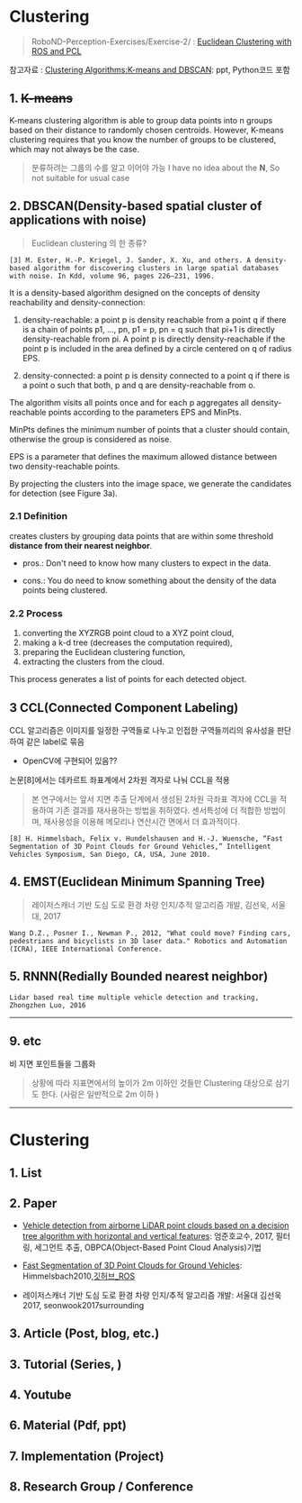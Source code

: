 # Clustering 

> RoboND-Perception-Exercises/Exercise-2/ : [Euclidean Clustering with ROS and PCL](https://github.com/udacity/RoboND-Perception-Exercises/tree/master/Exercise-2)

참고자료 : [Clustering Algorithms:K-means and DBSCAN](https://docs.google.com/presentation/d/1o_rTjzkK7_q672rociNBu11R5dEDlACtrWrfR34FQ3s/edit#slide=id.p): ppt, Python코드 포함

## 1. ~~K-means~~

K-means clustering algorithm is able to group data points into n groups based on their distance to randomly chosen centroids. However, K-means clustering requires that you know the number of groups to be clustered, which may not always be the case.

> 분류하려는 그룹의 수를 알고 이어야 가능 I have no idea about the **N**, So not suitable for usual case

## 2. DBSCAN(Density-based spatial cluster of applications with noise)

> Euclidean clustering 의 한 종류?

```
[3] M. Ester, H.-P. Kriegel, J. Sander, X. Xu, and others. A density-based algorithm for discovering clusters in large spatial databases with noise. In Kdd, volume 96, pages 226–231, 1996.
```

It is a density-based algorithm designed on the concepts of density reachability and density-connection:

1. density-reachable: a point p is density reachable from a point q if there is a chain of points p1, ..., pn, p1 = p, pn = q such that pi+1 is directly density-reachable from pi. A
point p is directly density-reachable if the point p is included
in the area defined by a circle centered on q of radius
EPS.

2. density-connected: a point p is density connected to a point q if there is a point o such that both, p and q are density-reachable from o.

The algorithm visits all points once and for each p aggregates all density-reachable points according to the parameters EPS and MinPts. 

MinPts defines the minimum number of points that a cluster should contain, otherwise the group is considered as noise. 

EPS is a parameter that defines the maximum allowed distance between two density-reachable points. 

By projecting the clusters into the image space, we generate the candidates for detection (see Figure 3a).




### 2.1 Definition 

creates clusters by grouping data points that are within some threshold **distance from their nearest neighbor**.


- pros.: Don't need to know how many clusters to expect in the data. 

- cons.: You do need to know something about the density of the data points being clustered.


### 2.2 Process

1. converting the XYZRGB point cloud to a XYZ point cloud, 
2. making a k-d tree (decreases the computation required), 
3. preparing the Euclidean clustering function, 
4. extracting the clusters from the cloud. 

This process generates a list of points for each detected object.



## 3 CCL(Connected Component Labeling)

CCL 알고리즘은 이미지를 일정한 구역들로 나누고 인접한 구역들끼리의 유사성을 판단하여 같은 label로 묶음
- OpenCV에 구현되어 있음??

논문[8]에서는 데카르트 좌표계에서 2차원 격자로 나눠 CCL을 적용



> 본 연구에서는 앞서 지면 추출 단계에서 생성된 2차원 극좌표 격자에 CCL을 적용하여 기존 결과를 재사용하는 방법을 취하였다. 센서특성에 더 적합한 방법이며, 재사용성을 이용해 메모리나 연산시간 면에서 더 효과적이다.

```
[8] H. Himmelsbach, Felix v. Hundelshausen and H.-J. Wuensche, “Fast Segmentation of 3D Point Clouds for Ground Vehicles,” Intelligent Vehicles Symposium, San Diego, CA, USA, June 2010.
```


## 4. EMST(Euclidean Minimum Spanning Tree) 

> 레이저스캐너 기반 도심 도로 환경 차량 인지/추적 알고리즘 개발, 김선욱, 서울대, 2017

```
Wang D.Z., Posner I., Newman P., 2012, "What could move? Finding cars, pedestrians and bicyclists in 3D laser data." Robotics and Automation (ICRA), IEEE International Conference.
```

## 5. RNNN(Redially Bounded nearest neighbor)


```
Lidar based real time multiple vehicle detection and tracking, Zhongzhen Luo, 2016
```

---

## 9. etc

비 지면 포인트들을 그룹화 

> 상황에 따라 지표면에서의 높이가 2m 이하인 것들만 Clustering 대상으로 삼기도 한다. (사람은 일반적으로 2m 이하 )


---

# Clustering 

## 1. List



## 2. Paper

- [Vehicle detection from airborne LiDAR point clouds based on a decision tree algorithm with horizontal and vertical features](https://www.tandfonline.com/doi/abs/10.1080/2150704X.2016.1278310?journalCode=trsl20): 엄준호교수, 2017, 필터링, 세그먼트 추출, OBPCA(Object-Based Point Cloud Analysis)기법


- [Fast Segmentation of 3D Point Clouds for Ground Vehicles](https://ieeexplore.ieee.org/stamp/stamp.jsp?arnumber=5548059): Himmelsbach2010,[깃허브_ROS](https://github.com/lorenwel/linefit_ground_segmentation)

- 레이저스캐너 기반 도심 도로 환경 차량 인지/추적 알고리즘 개발: 서울대 김선욱 2017, seonwook2017surrounding

## 3. Article (Post, blog, etc.)



## 3. Tutorial (Series, )



## 4. Youtube



## 6. Material (Pdf, ppt)



## 7. Implementation (Project)


## 8. Research Group / Conference 
